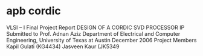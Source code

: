 # apb cordic
VLSI – I Final Project Report
DESIGN OF A CORDIC SVD PROCESSOR IP
Submitted to
Prof. Adnan Aziz
Department of Electrical and Computer Engineering,
University of Texas at Austin
December 2006
Project Members
Kapil Gulati (KG4434) Jasveen Kaur (JK5349

